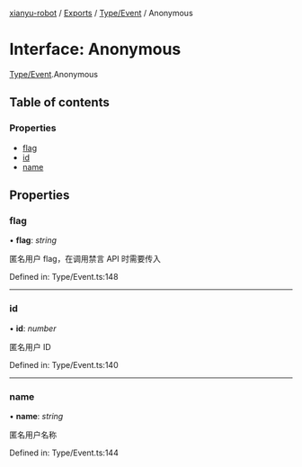 [xianyu-robot](../README.md) / [Exports](../modules.md) / [Type/Event](../modules/type_event.md) / Anonymous

# Interface: Anonymous

[Type/Event](../modules/type_event.md).Anonymous

## Table of contents

### Properties

- [flag](type_event.anonymous.md#flag)
- [id](type_event.anonymous.md#id)
- [name](type_event.anonymous.md#name)

## Properties

### flag

• **flag**: *string*

匿名用户 flag，在调用禁言 API 时需要传入

Defined in: Type/Event.ts:148

___

### id

• **id**: *number*

匿名用户 ID

Defined in: Type/Event.ts:140

___

### name

• **name**: *string*

匿名用户名称

Defined in: Type/Event.ts:144
